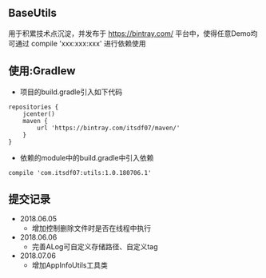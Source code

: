 ## BaseUtils
用于积累技术点沉淀，并发布于 https://bintray.com/ 平台中，使得任意Demo均可通过 compile 'xxx:xxx:xxx' 进行依赖使用<br/>
## 使用:Gradlew
* 项目的build.gradle引入如下代码
```
repositories {
    jcenter()
    maven {
        url 'https://bintray.com/itsdf07/maven/'
    }
}
```
* 依赖的module中的build.gradle中引入依赖
```
compile 'com.itsdf07:utils:1.0.180706.1'
```

## 提交记录
* 2018.06.05
    * 增加控制删除文件时是否在线程中执行
* 2018.06.06
    * 完善ALog可自定义存储路径、自定义tag
* 2018.07.06
    * 增加AppInfoUtils工具类